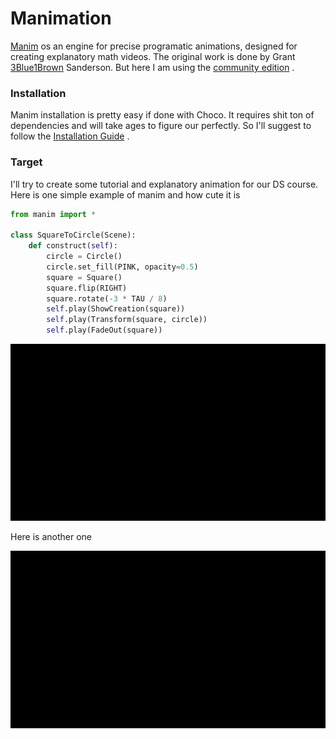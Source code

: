 # Manimation

[Manim](https://github.com/3b1b/manim) os an engine for precise programatic animations, designed for creating explanatory math videos. The original work is done by Grant [3Blue1Brown](https://www.youtube.com/channel/UCYO_jab_esuFRV4b17AJtAw) Sanderson. But here I am using the [community edition](https://github.com/ManimCommunity/manim/) . 

### Installation

Manim installation is pretty easy if done with Choco. It requires shit ton of dependencies and will take ages to figure our perfectly. So I'll suggest to follow the [Installation Guide](https://docs.manim.community/en/latest/installation.html) .

### Target

I'll try to create some tutorial and explanatory animation for our DS course. 
Here is one simple example of manim and how cute it is

```python
from manim import *

class SquareToCircle(Scene):
    def construct(self):
        circle = Circle()                    
        circle.set_fill(PINK, opacity=0.5)   
        square = Square()                   
        square.flip(RIGHT)                  
        square.rotate(-3 * TAU / 8)          
        self.play(ShowCreation(square))
        self.play(Transform(square, circle))
        self.play(FadeOut(square))      
```

![Manim](https://raw.githubusercontent.com/TamimEhsan/Manim_ation/master/Assets/SquareToCircle.gif)

Here is another one 

![Manim](https://raw.githubusercontent.com/TamimEhsan/Manim_ation/master/Assets/Shapes.gif)